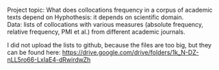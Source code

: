 Project topic: What does collocations frequency in a corpus of academic texts depend on 
Hyphothesis: it depends on scientific domain.  
Data: lists of collocations with various measures (absolute frequency, relative frequency, PMI et al.) from different academic journals.  
  
I did not upload the lists to github, because the files are too big, but they can be found here: https://drive.google.com/drive/folders/1k_N-DZ-nLL5ro66-LxIaE4-dRwirdwZh 
